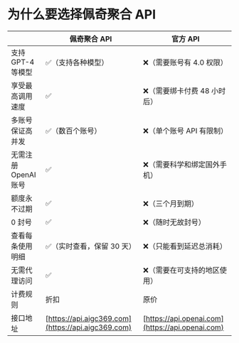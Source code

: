 # 为什么要选择佩奇聚合 API

|                                  | 佩奇聚合 API                               | 官方 API                                 |
| -------------------------------- | -------------------------------------------------- | ------------------------------------------------ |
| 支持 GPT-4 等模型    | ✅（支持各种模型）                         | ❌（需要账号有 4.0 权限）                    |
| 享受最高调用速度             | ✅                                             | ❌（需要绑卡付费 48 小时后）                 |
| 多账号保证高并发         | ✅（数百个账号）                               | ❌（单个账号 API 有限制）            |
| 无需注册 OpenAI 账号 | ✅                                             | ❌（需要科学和绑定国外手机）                 |
| 额度永不过期                 | ✅                                             | ❌（三个月到期）                             |
| 0 封号                       | ✅                                             | ❌（随时无故封号）                           |
| 查看每条使用明细             | ✅（实时查看，保留 30 天）                     | ❌（只能看到延迟总消耗）                     |
| 无需代理访问                 | ✅                                             | ❌（需要在可支持的地区使用）                 |
| 计费规则                     | 折扣                                           | 原价                                         |
| 接口地址                     | [https://api.aigc369.com](https://api.aigc369.com) | [https://api.openai.com](https://api.openai.com) |